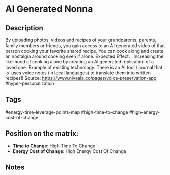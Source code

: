 # AI Generated Nonna

## Description
By uploading photos, videos and recipes of your grandparents, parents, family members or friends, you gain access to an AI generated video of that person cooking your favorite shared recipe. You can cook along and create an nostalgia around cooking even if alone.   Expected Effect:   Increasing the likelihood of cooking alone by creating an AI generated replication of a loved one    Example of existing technology: There is an AI tool / journal that is  uses voice notes (in local languages) to translate them into written recipes!! Source: https://www.nivaala.co/pages/voice-preservation-app   #hyper-personalization

## Tags
#energy-time-leverage-points-map #high-time-to-change #high-energy-cost-of-change

## Position on the matrix:
- **Time to Change**: High Time To Change
- **Energy Cost of Change**: High Energy Cost Of Change

## Notes
<!-- Add your notes here -->
